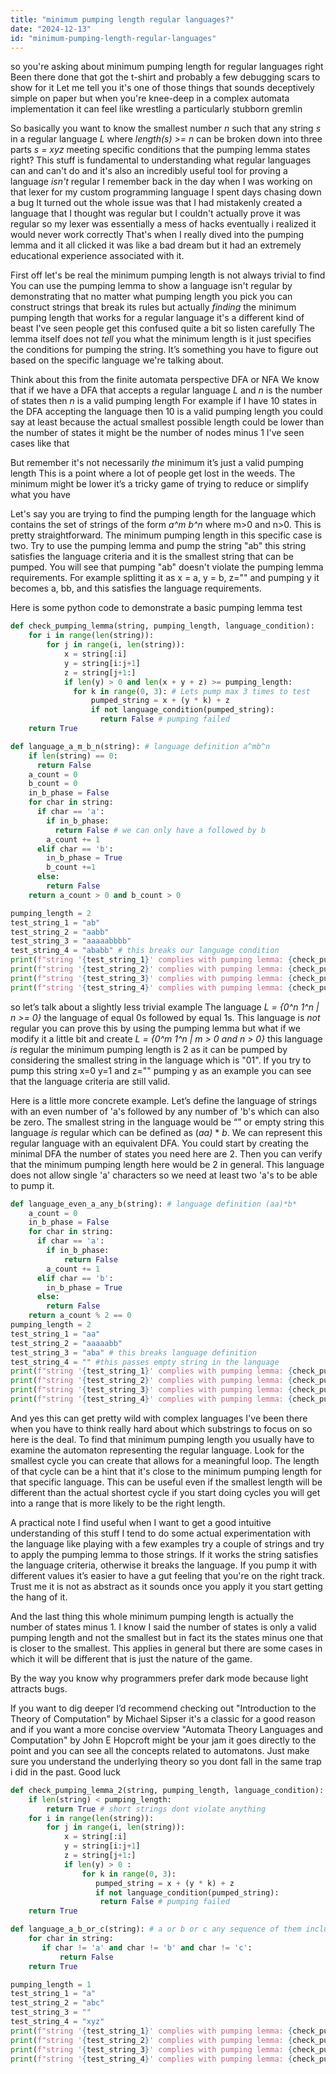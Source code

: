 ```yaml
---
title: "minimum pumping length regular languages?"
date: "2024-12-13"
id: "minimum-pumping-length-regular-languages"
---
```


so you're asking about minimum pumping length for regular languages right Been there done that got the t-shirt and probably a few debugging scars to show for it Let me tell you it's one of those things that sounds deceptively simple on paper but when you're knee-deep in a complex automata implementation it can feel like wrestling a particularly stubborn gremlin

So basically you want to know the smallest number *n* such that any string *s* in a regular language *L* where *length(s) >= n* can be broken down into three parts *s = xyz* meeting specific conditions that the pumping lemma states right? This stuff is fundamental to understanding what regular languages can and can't do and it's also an incredibly useful tool for proving a language *isn't* regular I remember back in the day when I was working on that lexer for my custom programming language I spent days chasing down a bug It turned out the whole issue was that I had mistakenly created a language that I thought was regular but I couldn't actually prove it was regular so my lexer was essentially a mess of hacks eventually i realized it would never work correctly That's when I really dived into the pumping lemma and it all clicked it was like a bad dream but it had an extremely educational experience associated with it.

First off let's be real the minimum pumping length is not always trivial to find You can use the pumping lemma to show a language isn't regular by demonstrating that no matter what pumping length you pick you can construct strings that break its rules but actually *finding* the minimum pumping length that works for a regular language it's a different kind of beast I've seen people get this confused quite a bit so listen carefully The lemma itself does not *tell* you what the minimum length is it just specifies the conditions for pumping the string. It’s something you have to figure out based on the specific language we're talking about.

Think about this from the finite automata perspective DFA or NFA We know that if we have a DFA that accepts a regular language *L* and *n* is the number of states then *n* is a valid pumping length For example if I have 10 states in the DFA accepting the language then 10 is a valid pumping length you could say at least because the actual smallest possible length could be lower than the number of states it might be the number of nodes minus 1 I've seen cases like that

But remember it's not necessarily *the* minimum it’s just a valid pumping length This is a point where a lot of people get lost in the weeds. The minimum might be lower it’s a tricky game of trying to reduce or simplify what you have

Let's say you are trying to find the pumping length for the language which contains the set of strings of the form *a^m b^n* where m>0 and n>0. This is pretty straightforward. The minimum pumping length in this specific case is two. Try to use the pumping lemma and pump the string "ab" this string satisfies the language criteria and it is the smallest string that can be pumped. You will see that pumping "ab" doesn't violate the pumping lemma requirements. For example splitting it as x = a, y = b, z="" and pumping y it becomes a, bb, and this satisfies the language requirements.

Here is some python code to demonstrate a basic pumping lemma test

```python
def check_pumping_lemma(string, pumping_length, language_condition):
    for i in range(len(string)):
        for j in range(i, len(string)):
            x = string[:i]
            y = string[i:j+1]
            z = string[j+1:]
            if len(y) > 0 and len(x + y + z) >= pumping_length:
              for k in range(0, 3): # Lets pump max 3 times to test
                  pumped_string = x + (y * k) + z
                  if not language_condition(pumped_string):
                    return False # pumping failed
    return True

def language_a_m_b_n(string): # language definition a^mb^n
    if len(string) == 0:
      return False
    a_count = 0
    b_count = 0
    in_b_phase = False
    for char in string:
      if char == 'a':
        if in_b_phase:
          return False # we can only have a followed by b
        a_count += 1
      elif char == 'b':
        in_b_phase = True
        b_count +=1
      else:
        return False
    return a_count > 0 and b_count > 0

pumping_length = 2
test_string_1 = "ab"
test_string_2 = "aabb"
test_string_3 = "aaaaabbbb"
test_string_4 = "ababb" # this breaks our language condition
print(f"string '{test_string_1}' complies with pumping lemma: {check_pumping_lemma(test_string_1, pumping_length, language_a_m_b_n)}") # should be True
print(f"string '{test_string_2}' complies with pumping lemma: {check_pumping_lemma(test_string_2, pumping_length, language_a_m_b_n)}") # should be True
print(f"string '{test_string_3}' complies with pumping lemma: {check_pumping_lemma(test_string_3, pumping_length, language_a_m_b_n)}") # should be True
print(f"string '{test_string_4}' complies with pumping lemma: {check_pumping_lemma(test_string_4, pumping_length, language_a_m_b_n)}") # should be False
```

 so let’s talk about a slightly less trivial example The language *L = {0^n 1^n | n >= 0}* the language of equal 0s followed by equal 1s. This language is *not* regular you can prove this by using the pumping lemma but what if we modify it a little bit and create *L = {0^m 1^n | m > 0 and n > 0}* this language *is* regular the minimum pumping length is 2 as it can be pumped by considering the smallest string in the language which is "01". If you try to pump this string x=0 y=1 and z="" pumping y as an example you can see that the language criteria are still valid.

Here is a little more concrete example.
Let’s define the language of strings with an even number of 'a's followed by any number of 'b's which can also be zero. The smallest string in the language would be “” or empty string this language *is* regular which can be defined as (*aa)* \* *b*. We can represent this regular language with an equivalent DFA. You could start by creating the minimal DFA the number of states you need here are 2. Then you can verify that the minimum pumping length here would be 2 in general. This language does not allow single 'a' characters so we need at least two 'a's to be able to pump it.
```python
def language_even_a_any_b(string): # language definition (aa)*b*
    a_count = 0
    in_b_phase = False
    for char in string:
      if char == 'a':
        if in_b_phase:
            return False
        a_count += 1
      elif char == 'b':
        in_b_phase = True
      else:
        return False
    return a_count % 2 == 0
pumping_length = 2
test_string_1 = "aa"
test_string_2 = "aaaaabb"
test_string_3 = "aba" # this breaks language definition
test_string_4 = "" #this passes empty string in the language
print(f"string '{test_string_1}' complies with pumping lemma: {check_pumping_lemma(test_string_1, pumping_length, language_even_a_any_b)}") # should be True
print(f"string '{test_string_2}' complies with pumping lemma: {check_pumping_lemma(test_string_2, pumping_length, language_even_a_any_b)}") # should be True
print(f"string '{test_string_3}' complies with pumping lemma: {check_pumping_lemma(test_string_3, pumping_length, language_even_a_any_b)}") # should be False
print(f"string '{test_string_4}' complies with pumping lemma: {check_pumping_lemma(test_string_4, pumping_length, language_even_a_any_b)}") # should be True
```

And yes this can get pretty wild with complex languages I've been there when you have to think really hard about which substrings to focus on so here is the deal. To find that minimum pumping length you usually have to examine the automaton representing the regular language. Look for the smallest cycle you can create that allows for a meaningful loop. The length of that cycle can be a hint that it's close to the minimum pumping length for that specific language. This can be useful even if the smallest length will be different than the actual shortest cycle if you start doing cycles you will get into a range that is more likely to be the right length.

A practical note I find useful when I want to get a good intuitive understanding of this stuff I tend to do some actual experimentation with the language like playing with a few examples try a couple of strings and try to apply the pumping lemma to those strings. If it works the string satisfies the language criteria, otherwise it breaks the language. If you pump it with different values it’s easier to have a gut feeling that you're on the right track. Trust me it is not as abstract as it sounds once you apply it you start getting the hang of it.

And the last thing this whole minimum pumping length is actually the number of states minus 1. I know I said the number of states is only a valid pumping length and not the smallest but in fact its the states minus one that is closer to the smallest. This applies in general but there are some cases in which it will be different that is just the nature of the game.

By the way you know why programmers prefer dark mode because light attracts bugs.

If you want to dig deeper I’d recommend checking out "Introduction to the Theory of Computation" by Michael Sipser it's a classic for a good reason and if you want a more concise overview "Automata Theory Languages and Computation" by John E Hopcroft might be your jam it goes directly to the point and you can see all the concepts related to automatons. Just make sure you understand the underlying theory so you dont fall in the same trap i did in the past. Good luck
```python
def check_pumping_lemma_2(string, pumping_length, language_condition):
    if len(string) < pumping_length:
        return True # short strings dont violate anything
    for i in range(len(string)):
        for j in range(i, len(string)):
            x = string[:i]
            y = string[i:j+1]
            z = string[j+1:]
            if len(y) > 0 :
                for k in range(0, 3):
                   pumped_string = x + (y * k) + z
                   if not language_condition(pumped_string):
                    return False # pumping failed
    return True

def language_a_b_or_c(string): # a or b or c any sequence of them including empty string
    for char in string:
       if char != 'a' and char != 'b' and char != 'c':
           return False
    return True

pumping_length = 1
test_string_1 = "a"
test_string_2 = "abc"
test_string_3 = ""
test_string_4 = "xyz"
print(f"string '{test_string_1}' complies with pumping lemma: {check_pumping_lemma_2(test_string_1, pumping_length, language_a_b_or_c)}") # should be True
print(f"string '{test_string_2}' complies with pumping lemma: {check_pumping_lemma_2(test_string_2, pumping_length, language_a_b_or_c)}") # should be True
print(f"string '{test_string_3}' complies with pumping lemma: {check_pumping_lemma_2(test_string_3, pumping_length, language_a_b_or_c)}") # should be True
print(f"string '{test_string_4}' complies with pumping lemma: {check_pumping_lemma_2(test_string_4, pumping_length, language_a_b_or_c)}") # should be False

```
